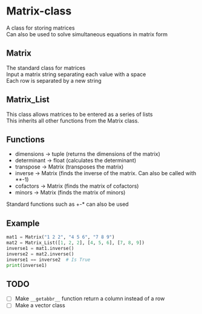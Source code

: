 # Matrix-class
A class for storing matrices  
Can also be used to solve simultaneous equations in matrix form

## Matrix
The standard class for matrices  
Input a matrix string separating each value with a space  
Each row is separated by a new string

## Matrix_List
This class allows matrices to be entered as a series of lists  
This inherits all other functions from the Matrix class.

## Functions
- dimensions -> tuple (returns the dimensions of the matrix)
- determinant -> float (calculates the determinant)
- transpose -> Matrix (transposes the matrix)
- inverse -> Matrix (finds the inverse of the matrix. Can also be called with **-1)
- cofactors -> Matrix (finds the matrix of cofactors)
- minors -> Matrix (finds the matrix of minors)

Standard functions such as +-* can also be used

## Example
```python
mat1 = Matrix("1 2 2", "4 5 6", "7 8 9")
mat2 = Matrix_List([1, 2, 2], [4, 5, 6], [7, 8, 9])
inverse1 = mat1.inverse()
inverse2 = mat2.inverse()
inverse1 == inverse2  # Is True
print(inverse1)
```

## TODO
- [ ] Make `__getabbr__` function return a column instead of a row
- [ ] Make a vector class
